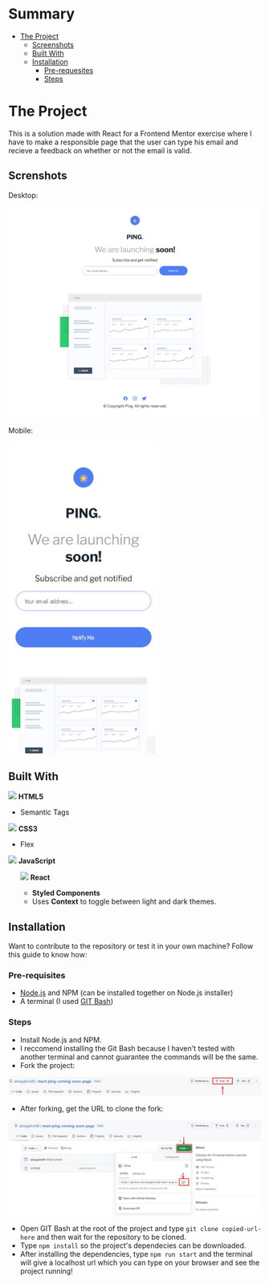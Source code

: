 # Summary

- [The Project](#the-project)
    - [Screenshots](#screenshots)
    - [Built With](#built-with)
    - [Installation](#installation)
        - [Pre-requesites](#pre-requisites)
        - [Steps](#steps)


# The Project

This is a solution made with React for a Frontend Mentor exercise where I have to make a responsible page that the user can type his email and recieve a feedback on whether or not the email is valid.

## Screnshots

Desktop:

<img alt="Desktop screenshot" src="./readme-assets/screenshots/desktop-screenshot.png" width="600"/>

Mobile:

<img alt="Mobile screenshot" src="./readme-assets/screenshots/mobile-screenshot.jpg" width="300"/>


## Built With

 <img src="https://cdn.jsdelivr.net/gh/devicons/devicon/icons/html5/html5-original.svg" width="30" /> **HTML5**

 - Semantic Tags

 <img src="https://cdn.jsdelivr.net/gh/devicons/devicon/icons/css3/css3-original.svg" width="30" /> **CSS3**

 - Flex

 <img src="https://cdn.jsdelivr.net/gh/devicons/devicon/icons/javascript/javascript-original.svg" width="30" /> **JavaScript**

 <ul>
  <img src="https://cdn.jsdelivr.net/gh/devicons/devicon/icons/react/react-original.svg" width="30" /> <b>React</b>

  - **Styled Components**
  - Uses **Context** to toggle between light and dark themes.
 </ul>


## Installation

Want to contribute to the repository or test it in your own machine? Follow this guide to know how:

### Pre-requisites

- [Node.js](https://nodejs.org/en/download) and NPM (can be installed together on Node.js installer)
- A terminal (I used [GIT Bash](https://git-scm.com/downloads))

### Steps

- Install Node.js and NPM.
- I reccomend installing the Git Bash because I haven't tested with another terminal and cannot guarantee the commands will be the same.
- Fork the project:

<img alt="image showing how to fork" src="./readme-assets/installation/fork-project.jpg" width="600"/>

- After forking, get the URL to clone the fork:

<img alt="Image showing how to clone a fork" src="./readme-assets/installation/clone-fork.jpg" width="600"/>

- Open GIT Bash at the root of the project and type `git clone copied-url-here` and then wait for the repository to be cloned.
- Type `npm install` so the project's dependecies can be downloaded.
- After installing the dependencies, type `npm run start` and the terminal will give a localhost url which you can type on your browser and see the project running!
